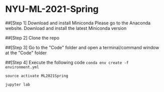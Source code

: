 # NYU-ML-2021-Spring

##[Step 1] 
Download and install Miniconda
Please go to the Anaconda website. Download and install the latest Miniconda version


##[Step 2] 
Clone the repo

##[Step 3] 
Go to the "Code" folder and open a terminal/command window at the "Code" folder

##[Step 4]
Execute the following code
```conda env create -f environment.yml```

```source activate ML2021Spring```

```jupyter lab```
